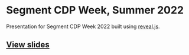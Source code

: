 # Segment CDP Week, Summer 2022

Presentation for Segment CDP Week 2022 built using [reveal.js](https://revealjs.com/).

## [View slides](https://hmedney-segment.github.io/cdp-week/)
